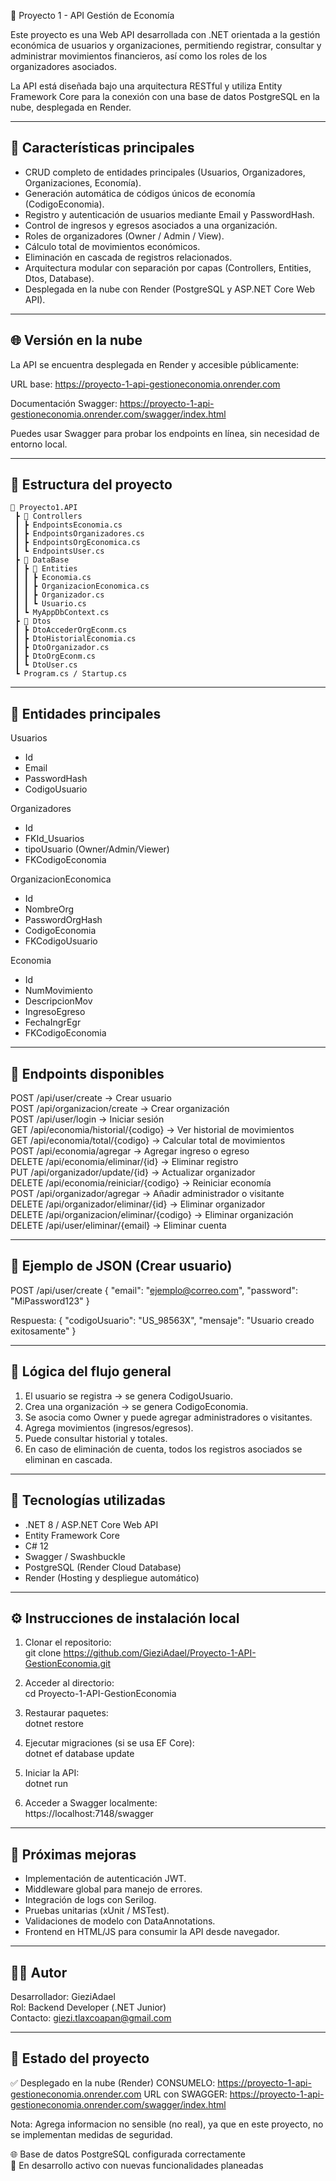 🧩 Proyecto 1 - API Gestión de Economía

Este proyecto es una Web API desarrollada con .NET orientada a la gestión económica de usuarios y organizaciones,
permitiendo registrar, consultar y administrar movimientos financieros, así como los roles de los organizadores asociados.

La API está diseñada bajo una arquitectura RESTful y utiliza Entity Framework Core para la conexión con una base de datos PostgreSQL en la nube, desplegada en Render.

------------------------------------------------------------
🚀 Características principales
------------------------------------------------------------
- CRUD completo de entidades principales (Usuarios, Organizadores, Organizaciones, Economía).
- Generación automática de códigos únicos de economía (CodigoEconomia).
- Registro y autenticación de usuarios mediante Email y PasswordHash.
- Control de ingresos y egresos asociados a una organización.
- Roles de organizadores (Owner / Admin / View).
- Cálculo total de movimientos económicos.
- Eliminación en cascada de registros relacionados.
- Arquitectura modular con separación por capas (Controllers, Entities, Dtos, Database).
- Desplegada en la nube con Render (PostgreSQL y ASP.NET Core Web API).

------------------------------------------------------------
🌐 Versión en la nube
------------------------------------------------------------
La API se encuentra desplegada en Render y accesible públicamente:

URL base: 
https://proyecto-1-api-gestioneconomia.onrender.com  

Documentación Swagger: 
https://proyecto-1-api-gestioneconomia.onrender.com/swagger/index.html  

Puedes usar Swagger para probar los endpoints en línea, sin necesidad de entorno local.

------------------------------------------------------------
🧱 Estructura del proyecto
------------------------------------------------------------
```
📁 Proyecto1.API
 ┣ 📂 Controllers
 ┃ ┣ EndpointsEconomia.cs
 ┃ ┣ EndpointsOrganizadores.cs
 ┃ ┣ EndpointsOrgEconomica.cs
 ┃ ┗ EndpointsUser.cs
 ┣ 📂 DataBase
 ┃ ┣ 📂 Entities
 ┃ ┃ ┣ Economia.cs
 ┃ ┃ ┣ OrganizacionEconomica.cs
 ┃ ┃ ┣ Organizador.cs
 ┃ ┃ ┗ Usuario.cs
 ┃ ┗ MyAppDbContext.cs
 ┣ 📂 Dtos
 ┃ ┣ DtoAccederOrgEconm.cs
 ┃ ┣ DtoHistorialEconomia.cs
 ┃ ┣ DtoOrganizador.cs
 ┃ ┣ DtoOrgEconm.cs
 ┃ ┗ DtoUser.cs
 ┗ Program.cs / Startup.cs
```
------------------------------------------------------------
🧩 Entidades principales
------------------------------------------------------------
Usuarios
- Id  
- Email  
- PasswordHash  
- CodigoUsuario  

Organizadores
- Id  
- FKId_Usuarios  
- tipoUsuario (Owner/Admin/Viewer)  
- FKCodigoEconomia  

OrganizacionEconomica
- Id  
- NombreOrg  
- PasswordOrgHash  
- CodigoEconomia  
- FKCodigoUsuario  

Economia
- Id  
- NumMovimiento  
- DescripcionMov  
- IngresoEgreso  
- FechaIngrEgr  
- FKCodigoEconomia  

------------------------------------------------------------
🔗 Endpoints disponibles
------------------------------------------------------------
POST /api/user/create                → Crear usuario  
POST /api/organizacion/create        → Crear organización  
POST /api/user/login                 → Iniciar sesión  
GET /api/economia/historial/{codigo} → Ver historial de movimientos  
GET /api/economia/total/{codigo}     → Calcular total de movimientos  
POST /api/economia/agregar           → Agregar ingreso o egreso  
DELETE /api/economia/eliminar/{id}   → Eliminar registro  
PUT /api/organizador/update/{id}     → Actualizar organizador  
DELETE /api/economia/reiniciar/{codigo} → Reiniciar economía  
POST /api/organizador/agregar        → Añadir administrador o visitante  
DELETE /api/organizador/eliminar/{id} → Eliminar organizador  
DELETE /api/organizacion/eliminar/{codigo} → Eliminar organización  
DELETE /api/user/eliminar/{email}    → Eliminar cuenta  

------------------------------------------------------------
💾 Ejemplo de JSON (Crear usuario)
------------------------------------------------------------
POST /api/user/create
{
  "email": "ejemplo@correo.com",
  "password": "MiPassword123"
}

Respuesta:
{
  "codigoUsuario": "US_98563X",
  "mensaje": "Usuario creado exitosamente"
}

------------------------------------------------------------
🧠 Lógica del flujo general
------------------------------------------------------------
1. El usuario se registra → se genera CodigoUsuario.  
2. Crea una organización → se genera CodigoEconomia.  
3. Se asocia como Owner y puede agregar administradores o visitantes.  
4. Agrega movimientos (ingresos/egresos).  
5. Puede consultar historial y totales.  
6. En caso de eliminación de cuenta, todos los registros asociados se eliminan en cascada.  

------------------------------------------------------------
🧰 Tecnologías utilizadas
------------------------------------------------------------
- .NET 8 / ASP.NET Core Web API  
- Entity Framework Core  
- C# 12  
- Swagger / Swashbuckle  
- PostgreSQL (Render Cloud Database)  
- Render (Hosting y despliegue automático)  

------------------------------------------------------------
⚙️ Instrucciones de instalación local
------------------------------------------------------------
1. Clonar el repositorio:  
   git clone https://github.com/GieziAdael/Proyecto-1-API-GestionEconomia.git

2. Acceder al directorio:  
   cd Proyecto-1-API-GestionEconomia

3. Restaurar paquetes:  
   dotnet restore

4. Ejecutar migraciones (si se usa EF Core):  
   dotnet ef database update

5. Iniciar la API:  
   dotnet run

6. Acceder a Swagger localmente:  
   https://localhost:7148/swagger  

------------------------------------------------------------
🧭 Próximas mejoras
------------------------------------------------------------
- Implementación de autenticación JWT.  
- Middleware global para manejo de errores.  
- Integración de logs con Serilog.  
- Pruebas unitarias (xUnit / MSTest).  
- Validaciones de modelo con DataAnnotations.  
- Frontend en HTML/JS para consumir la API desde navegador.  

------------------------------------------------------------
🧑‍💻 Autor
------------------------------------------------------------
Desarrollador: GieziAdael  
Rol: Backend Developer (.NET Junior)  
Contacto: giezi.tlaxcoapan@gmail.com  

------------------------------------------------------------
🏁 Estado del proyecto
------------------------------------------------------------
✅ Desplegado en la nube (Render)
CONSUMELO: https://proyecto-1-api-gestioneconomia.onrender.com
URL con SWAGGER: https://proyecto-1-api-gestioneconomia.onrender.com/swagger/index.html

Nota: Agrega informacion no sensible (no real), ya que en este proyecto, no se implementan medidas de seguridad.

🌐 Base de datos PostgreSQL configurada correctamente  
🚧 En desarrollo activo con nuevas funcionalidades planeadas

